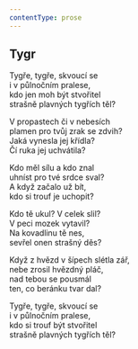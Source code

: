 ```yaml
---
contentType: prose
---
```


## Tygr

Tygře, tygře, skvoucí se  
i v půlnočním pralese,  
kdo jen moh být stvořitel  
strašně plavných tygřích těl?

V propastech či v nebesích  
plamen pro tvůj zrak se zdvih?  
Jaká vynesla jej křídla?  
Čí ruka jej uchvátila?

Kdo měl sílu a kdo znal  
uhníst pro tvé srdce sval?  
A když začalo už bít,  
kdo si trouf je uchopit?

Kdo tě ukul? V celek slil?  
V peci mozek vytavil?  
Na kovadlinu tě nes,  
sevřel onen strašný děs?

Když z hvězd v šípech slétla zář,  
nebe zrosil hvězdný pláč,  
nad tebou se pousmál  
ten, co beránku tvar dal?

Tygře, tygře, skvoucí se  
i v půlnočním pralese,  
kdo si trouf být stvořitel  
strašně plavných tygřích těl?
